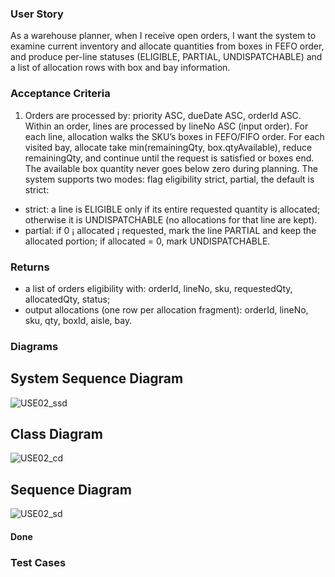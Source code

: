 ### User Story

As a warehouse planner, when I receive open orders, I want the
system to examine current inventory and allocate quantities from boxes in FEFO
order, and produce per-line statuses (ELIGIBLE, PARTIAL, UNDISPATCHABLE)
and a list of allocation rows with box and bay information.

### Acceptance Criteria

1. Orders are processed by: priority ASC, dueDate ASC,
orderId ASC. Within an order, lines are processed by lineNo ASC (input order).
For each line, allocation walks the SKU’s boxes in FEFO/FIFO order.
For each visited bay, allocate take min(remainingQty, box.qtyAvailable), reduce
remainingQty, and continue until the request is satisfied or boxes end. The available
box quantity never goes below zero during planning.
The system supports two modes: flag eligibility strict, partial, the default is
strict:
- strict: a line is ELIGIBLE only if its entire requested quantity is allocated;
otherwise it is UNDISPATCHABLE (no allocations for that line are kept).
- partial: if 0 ¡ allocated ¡ requested, mark the line PARTIAL and keep the
allocated portion; if allocated = 0, mark UNDISPATCHABLE.

### Returns

- a list of orders eligibility with: orderId, lineNo, sku, requestedQty, allocatedQty, status;
- output allocations (one row per allocation fragment): orderId, lineNo, sku,
qty, boxId, aisle, bay.


### Diagrams

## System Sequence Diagram

![USE02_ssd](USE02_ssd.png)

## Class Diagram

![USE02_cd](USE02_cd.png)

## Sequence Diagram

![USE02_sd](USE02_sd.png)

#### Done 



### Test Cases

